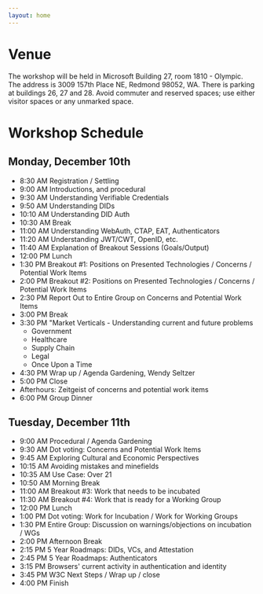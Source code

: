 ```yaml
---
layout: home
---
```



# Venue

The workshop will be held in Microsoft Building 27, room 1810 - Olympic.  The address is 3009 157th Place NE, Redmond 98052, WA.  There is parking at buildings 26, 27 and 28.  Avoid commuter and reserved spaces; use either visitor spaces or any unmarked space.

# Workshop Schedule

## Monday, December 10th	
* 8:30 AM	Registration / Settling
* 9:00 AM	Introductions, and procedural
* 9:30 AM	Understanding Verifiable Credentials
* 9:50 AM	Understanding DIDs
* 10:10 AM	Understanding DID Auth
* 10:30 AM	Break
* 11:00 AM	Understanding WebAuth, CTAP, EAT, Authenticators
* 11:20 AM	Understanding JWT/CWT, OpenID, etc.
* 11:40 AM	Explanation of Breakout Sessions (Goals/Output)
* 12:00 PM	Lunch
* 1:30 PM	Breakout #1: Positions on Presented Technologies / Concerns / Potential Work Items
* 2:00 PM	Breakout #2: Positions on Presented Technologies / Concerns / Potential Work Items
* 2:30 PM	Report Out to Entire Group on Concerns and Potential Work Items
* 3:00 PM	Break
* 3:30 PM	"Market Verticals - Understanding current and future problems
   * Government
   * Healthcare
   * Supply Chain
   * Legal
   * Once Upon a Time
* 4:30 PM	 Wrap up / Agenda Gardening, Wendy Seltzer
* 5:00 PM	Close
* Afterhours: Zeitgeist of concerns and potential work items
* 6:00 PM	Group Dinner


## Tuesday, December 11th	
* 9:00 AM	Procedural / Agenda Gardening
* 9:30 AM	Dot voting: Concerns and Potential Work Items
* 9:45 AM	Exploring Cultural and Economic Perspectives
* 10:15 AM	Avoiding mistakes and minefields
* 10:35 AM	Use Case: Over 21
* 10:50 AM	Morning Break
* 11:00 AM	Breakout #3: Work that needs to be incubated
* 11:30 AM	Breakout #4: Work that is ready for a Working Group
* 12:00 PM	Lunch
* 1:00 PM	Dot voting: Work for Incubation / Work for Working Groups
* 1:30 PM	Entire Group: Discussion on warnings/objections on incubation / WGs
* 2:00 PM	Afternoon Break
* 2:15 PM	5 Year Roadmaps: DIDs, VCs, and Attestation
* 2:45 PM	5 Year Roadmaps: Authenticators
* 3:15 PM	Browsers' current activity in authentication and identity
* 3:45 PM	W3C Next Steps / Wrap up / close
* 4:00 PM	Finish


